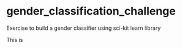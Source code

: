 # gender_classification_challenge
Exercise to build a gender classifier using sci-kit learn library

This is

